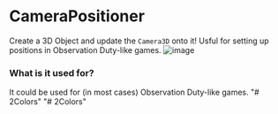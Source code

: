 # CameraPositioner
Create a 3D Object and update the `Camera3D` onto it! Usful for setting up positions in Observation Duty-like games.
![image](https://github.com/funtime-foxy1/CameraPositioner/assets/70809736/ac673355-0a45-4bd8-9fcf-0fa42c57b07f)

### What is it used for?
It could be used for (in most cases) Observation Duty-like games.
"# 2Colors" 
"# 2Colors" 
